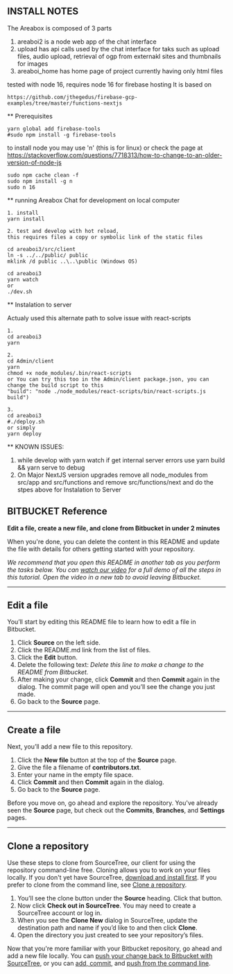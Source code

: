 ## INSTALL NOTES

The Areabox is composed of 3 parts

1. areaboi2 is a node web app of the chat interface
2. upload has api calls used by the chat interface for taks such as upload files, audio upload, retrieval of ogp from externakl sites and thumbnails for images
3. areaboi_home has home page of project currently having only html files

tested with node 16, requires node 16 for firebase hosting
It is based on

```
https://github.com/jthegedus/firebase-gcp-examples/tree/master/functions-nextjs
```

\*\* Prerequisites

```
yarn global add firebase-tools
#sudo npm install -g firebase-tools
```

to install node you may use 'n' (this is for linux) or check the page at https://stackoverflow.com/questions/7718313/how-to-change-to-an-older-version-of-node-js

```
sudo npm cache clean -f
sudo npm install -g n
sudo n 16
```

\*\* running Areabox Chat for development on local computer

```
1. install
yarn install

2. test and develop with hot reload,
this requires files a copy or symbolic link of the static files

cd areaboi3/src/client
ln -s ../../public/ public
mklink /d public ..\..\public (Windows OS)

cd areaboi3
yarn watch
or
./dev.sh
```

\*\* Instalation to server

Actualy used this alternate path to solve issue with react-scripts

```
1.
cd areaboi3
yarn

2.
cd Admin/client
yarn
chmod +x node_modules/.bin/react-scripts
or You can try this too in the Admin/client package.json, you can change the build script to this
"build": "node ./node_modules/react-scripts/bin/react-scripts.js build")

3.
cd areaboi3
#./deploy.sh
or simply
yarn deploy
```

\*\* KNOWN ISSUES:

1. while develop with yarn watch if get internal server errors use yarn build && yarn serve to debug
2. On Major NextJS version upgrades remove all node_modules from src/app and src/functions
   and remove src/functions/next and do the stpes above for Instalation to Server

## BITBUCKET Reference

**Edit a file, create a new file, and clone from Bitbucket in under 2 minutes**

When you're done, you can delete the content in this README and update the file with details for others getting started with your repository.

_We recommend that you open this README in another tab as you perform the tasks below. You can [watch our video](https://youtu.be/0ocf7u76WSo) for a full demo of all the steps in this tutorial. Open the video in a new tab to avoid leaving Bitbucket._

---

## Edit a file

You’ll start by editing this README file to learn how to edit a file in Bitbucket.

1. Click **Source** on the left side.
2. Click the README.md link from the list of files.
3. Click the **Edit** button.
4. Delete the following text: _Delete this line to make a change to the README from Bitbucket._
5. After making your change, click **Commit** and then **Commit** again in the dialog. The commit page will open and you’ll see the change you just made.
6. Go back to the **Source** page.

---

## Create a file

Next, you’ll add a new file to this repository.

1. Click the **New file** button at the top of the **Source** page.
2. Give the file a filename of **contributors.txt**.
3. Enter your name in the empty file space.
4. Click **Commit** and then **Commit** again in the dialog.
5. Go back to the **Source** page.

Before you move on, go ahead and explore the repository. You've already seen the **Source** page, but check out the **Commits**, **Branches**, and **Settings** pages.

---

## Clone a repository

Use these steps to clone from SourceTree, our client for using the repository command-line free. Cloning allows you to work on your files locally. If you don't yet have SourceTree, [download and install first](https://www.sourcetreeapp.com/). If you prefer to clone from the command line, see [Clone a repository](https://confluence.atlassian.com/x/4whODQ).

1. You’ll see the clone button under the **Source** heading. Click that button.
2. Now click **Check out in SourceTree**. You may need to create a SourceTree account or log in.
3. When you see the **Clone New** dialog in SourceTree, update the destination path and name if you’d like to and then click **Clone**.
4. Open the directory you just created to see your repository’s files.

Now that you're more familiar with your Bitbucket repository, go ahead and add a new file locally. You can [push your change back to Bitbucket with SourceTree](https://confluence.atlassian.com/x/iqyBMg), or you can [add, commit,](https://confluence.atlassian.com/x/8QhODQ) and [push from the command line](https://confluence.atlassian.com/x/NQ0zDQ).
